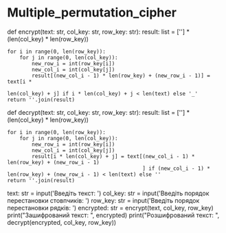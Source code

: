 # Multiple_permutation_cipher
def encrypt(text: str, col_key: str, row_key: str):
    result: list = [''] * (len(col_key) * len(row_key))

    for i in range(0, len(row_key)):
        for j in range(0, len(col_key)):
            new_row_i = int(row_key[i])
            new_col_i = int(col_key[j])
            result[(new_col_i - 1) * len(row_key) + (new_row_i - 1)] = text[i *
                                                                            len(col_key) + j] if i * len(col_key) + j < len(text) else '_'
    return ''.join(result)

def decrypt(text: str, col_key: str, row_key: str):
    result: list = [''] * (len(col_key) * len(row_key))

    for i in range(0, len(row_key)):
        for j in range(0, len(col_key)):
            new_row_i = int(row_key[i])
            new_col_i = int(col_key[j])
            result[i * len(col_key) + j] = text[(new_col_i - 1) * len(row_key) + (new_row_i - 1)
                                                ] if (new_col_i - 1) * len(row_key) + (new_row_i - 1) < len(text) else ''
    return ''.join(result)

text: str = input('Введіть текст: ')
col_key: str = input('Введіть порядок перестановки стовпчиків: ')
row_key: str = input('Введіть порядок перестановки рядків: ')
encrypted: str = encrypt(text, col_key, row_key)
print("Зашифрований текст: ", encrypted)
print("Розшифрований текст: ", decrypt(encrypted, col_key, row_key))

